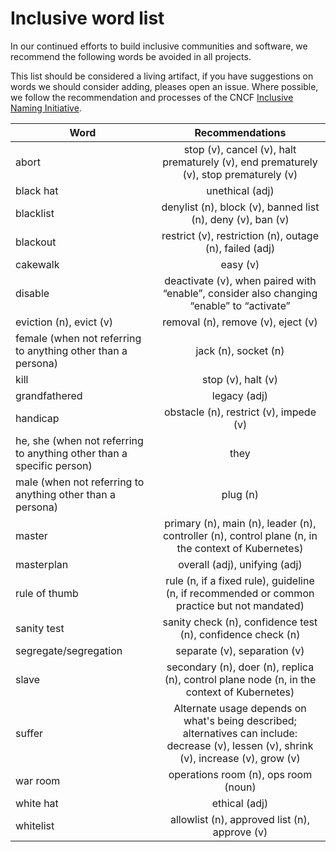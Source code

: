 
# Inclusive word list

In our continued efforts to build inclusive communities and software, we recommend the following words be avoided in all projects.

This list should be considered a living artifact, if you have suggestions on words we should consider adding, pleases open an issue. Where possible, we follow the recommendation and processes of the CNCF [Inclusive Naming Initiative](https://inclusivenaming.org/).

| Word        | Recommendations         |
| ------------- |:-------------:| 
|abort        | stop (v), cancel (v), halt prematurely (v), end prematurely (v), stop prematurely (v) |
| black hat   | unethical (adj) |
| blacklist   | denylist (n), block (v), banned list (n), deny (v), ban (v)   |
| blackout    | restrict (v), restriction (n), outage (n), failed (adj) |
| cakewalk	  | easy (v) |
| disable     | deactivate (v), when paired with “enable”, consider also changing “enable” to “activate” |
| eviction (n), evict (v) | removal (n), remove (v), eject (v) |
| female (when not referring to anything other than a persona)     | jack (n), socket (n) |
| kill        | stop (v), halt (v) |
| grandfathered | 	legacy (adj) |
| handicap	  | obstacle (n), restrict (v), impede (v) |
| he, she (when not referring to anything other than a specific person)         | they |
| male (when not referring to anything other than a persona)  | plug (n) |
| master      | primary (n), main (n), leader (n), controller (n), control plane (n, in the context of Kubernetes) |
| masterplan	| overall (adj), unifying (adj) |
| rule of thumb | rule (n, if a fixed rule), guideline (n, if recommended or common practice but not mandated) |
| sanity test   | sanity check (n), confidence test (n), confidence check (n) |
| segregate/segregation | separate (v), separation (v) |
| slave       | secondary (n), doer (n), replica (n), control plane node (n, in the context of Kubernetes) |
| suffer        | Alternate usage depends on what's being described; alternatives can include: decrease (v), lessen (v), shrink (v), increase (v), grow (v) |
| war room	    | operations room (n), ops room (noun) |
| white hat     | ethical (adj) |
| whitelist   | allowlist (n), approved list (n), approve (v) |
